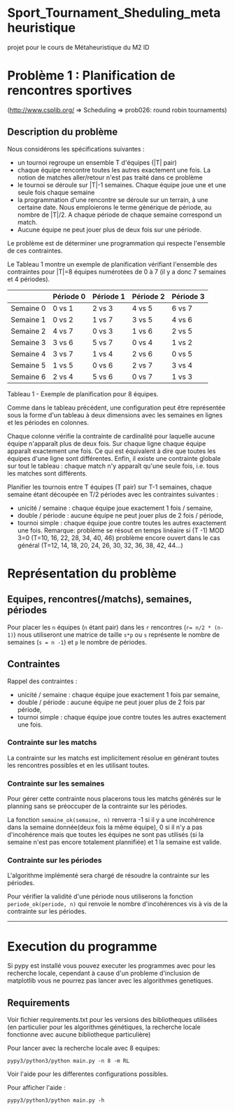 # Sport_Tournament_Sheduling_metaheuristique
projet pour le cours de Métaheuristique du M2 ID

# Problème 1 : Planification de rencontres sportives

(http://www.csplib.org/ => Scheduling => prob026: round robin tournaments)

## Description du problème

Nous considérons les spécifications suivantes :

- un tournoi regroupe un ensemble T d'équipes (|T| pair)
- chaque équipe rencontre toutes les autres exactement une fois. La notion de matches aller/retour n'est pas traité dans ce problème
- le tournoi se déroule sur |T|-1 semaines. Chaque équipe joue une et une seule fois chaque semaine
- la programmation d'une rencontre se déroule sur un terrain, à une certaine date. Nous emploierons le terme générique de période, au nombre de |T|/2. A chaque période de chaque semaine correspond un match.
- Aucune équipe ne peut jouer plus de deux fois sur une période.


Le problème est de déterminer une programmation qui respecte l'ensemble de ces contraintes.

Le Tableau 1 montre un exemple de planification vérifiant l'ensemble des contraintes pour |T|=8 équipes numérotées de 0 à 7 (il y a donc 7 semaines et 4 périodes).


|           | Période 0 | Période 1 | Période 2 | Période 3 |
|-----------|-----------|-----------|-----------|-----------|
| Semaine 0 | 0 vs 1    | 2 vs 3    | 4 vs 5    | 6 vs 7    |
| Semaine 1 | 0 vs 2    | 1 vs 7    | 3 vs 5    | 4 vs 6    |
| Semaine 2 | 4 vs 7    | 0 vs 3    | 1 vs 6    | 2 vs 5    |
| Semaine 3 | 3 vs 6    | 5 vs 7    | 0 vs 4    | 1 vs 2    |
| Semaine 4 | 3 vs 7    | 1 vs 4    | 2 vs 6    | 0 vs 5    |
| Semaine 5 | 1 vs 5    | 0 vs 6    | 2 vs 7    | 3 vs 4    |
| Semaine 6 | 2 vs 4    | 5 vs 6    | 0 vs 7    | 1 vs 3    |

Tableau 1 - Exemple de planification pour 8 équipes.

Comme dans le tableau précédent, une configuration peut être représentée sous la forme d'un tableau à deux dimensions avec les semaines en lignes et les périodes en colonnes.

Chaque colonne vérifie la contrainte de cardinalité pour laquelle aucune équipe n'apparaît plus de deux fois. Sur chaque ligne chaque équipe apparaît exactement une fois. Ce qui est équivalent à dire que toutes les équipes d'une ligne sont différentes. Enfin, il existe une contrainte globale sur tout le tableau : chaque match n'y apparaît qu'une seule fois, i.e. tous les matches sont différents.

Planifier les tournois entre T équipes (T pair) sur T-1 semaines, chaque semaine étant
découpée en T/2 périodes avec les contraintes suivantes :
- unicité / semaine : chaque équipe joue exactement 1 fois / semaine,
- double / période : aucune équipe ne peut jouer plus de 2 fois / période,
- tournoi simple : chaque équipe joue contre toutes les autres exactement une fois.
Remarque: problème se résout en temps linéaire si (T -1) MOD 3=0 (T=10, 16, 22, 28, 34, 40, 46)
problème encore ouvert dans le cas général (T=12, 14, 18, 20, 24, 26, 30, 32, 36, 38, 42, 44...)



# Représentation du problème 

## Equipes, rencontres(/matchs), semaines, périodes 

Pour placer les `n` équipes (`n` étant pair) dans les `r` rencontres (`r= n/2 * (n-1)`) nous utiliseront une matrice de taille `s*p` ou `s` représente le nombre de semaines (`s = n -1`) et `p` le nombre de périodes.



## Contraintes

Rappel des contraintes :
- unicité / semaine : chaque équipe joue exactement 1 fois par semaine,
- double / période : aucune équipe ne peut jouer plus de 2 fois par période,
- tournoi simple : chaque équipe joue contre toutes les autres exactement une fois.

### Contrainte sur les matchs

La contrainte sur les matchs est implicitement résolue en générant toutes les rencontres possibles et en les utilisant toutes.

### Contrainte sur les semaines

Pour gérer cette contrainte nous placerons tous les matchs générés sur le planning sans se préoccuper de la contrainte sur les périodes.

La fonction `semaine_ok(semaine, n)` renverra -1 si il y a une incohérence dans la semaine donnée(deux fois la même équipe), 0 si il n'y a pas d'incohérence mais que toutes les équipes ne sont pas utilisés (si la semaine n'est pas encore totalement plannifiée) et 1 la semaine est valide.

### Contrainte sur  les périodes

L'algorithme implémenté sera chargé de résoudre la contrainte sur les périodes.

Pour vérifier la validité d'une période nous utiliserons la fonction `periode_ok(periode, n)` qui renvoie le nombre d'incohérences vis à vis de la contrainte sur les périodes.

---

# Execution du programme

Si pypy est installé vous pouvez executer les programmes avec pour les recherche locale, cependant à cause d'un probleme d'inclusion de matplotlib vous ne pourrez pas lancer avec les algorithmes genetiques.

## Requirements

Voir fichier requirements.txt pour les versions des bibliotheques utilisées (en particulier pour les algorithmes génétiques, la recherche locale fonctionne avec aucune bibliotheque particulière)


Pour lancer avec la recherche locale avec 8 equipes:
    
    pypy3/python3/python main.py -n 8 -m RL

Voir l'aide pour les differentes configurations possibles.

Pour afficher l'aide :

    pypy3/python3/python main.py -h


